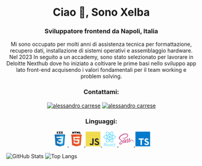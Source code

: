 <h1 align="center">Ciao 👋, Sono Xelba</h1>
<h3 align="center">Sviluppatore frontend da Napoli, Italia</h3>
<p align="center"> 
Mi sono occupato per molti anni di assistenza
tecnica per formattazione, recupero dati, installazione di sistemi
operativi e assemblaggio hardware.
Nel 2023 In seguito a un accademy, sono stato selezionato per lavorare in
Deloitte Nexthub dove ho iniziato a coltivare le prime basi nello sviluppo app lato front-end
acquisendo i valori fondamentali per il team working e problem solving.
</p>
<h3 align="center">Contattami:</h3>
<p align="center">
<a href="https://www.linkedin.com/in/alessandro-carrese91/" target="_blank"><img align="center" src="https://raw.githubusercontent.com/rahuldkjain/github-profile-readme-generator/master/src/images/icons/Social/linked-in-alt.svg" alt="alessandro carrese" height="30" width="40" /></a>
<a href="https://www.facebook.com/xelba91/" target="_blank"><img align="center" src="https://raw.githubusercontent.com/rahuldkjain/github-profile-readme-generator/master/src/images/icons/Social/facebook.svg" alt="alessandro carrese" height="30" width="40" /></a>
</p>

<h3 align="center">Linguaggi:</h3>
<p align="center"> <a text-decoration="none" href="https://www.w3schools.com/css/" target="_blank" rel="noreferrer"> <img src="https://raw.githubusercontent.com/devicons/devicon/master/icons/css3/css3-original-wordmark.svg" alt="css3" width="40" height="40"/>  </a>  <a href="https://www.w3.org/html/" target="_blank" rel="noreferrer"> <img src="https://raw.githubusercontent.com/devicons/devicon/master/icons/html5/html5-original-wordmark.svg" alt="html5" width="40" height="40"/> </a>  <a href="https://developer.mozilla.org/en-US/docs/Web/JavaScript" target="_blank" rel="noreferrer"> <img src="https://raw.githubusercontent.com/devicons/devicon/master/icons/javascript/javascript-original.svg" alt="javascript" width="40" height="40"/> </a>  <a href="https://reactjs.org/" target="_blank" rel="noreferrer"> <img src="https://raw.githubusercontent.com/devicons/devicon/master/icons/react/react-original-wordmark.svg" alt="react" width="40" height="40"/> </a>  <a href="https://sass-lang.com" target="_blank" rel="noreferrer"> <img src="https://raw.githubusercontent.com/devicons/devicon/master/icons/sass/sass-original.svg" alt="sass" width="40" height="40"/> </a>  <a href="https://www.typescriptlang.org/" target="_blank" rel="noreferrer"> <img src="https://raw.githubusercontent.com/devicons/devicon/master/icons/typescript/typescript-original.svg" alt="typescript" width="40" height="40"/> </a> </p>

![GitHub Stats](https://github-readme-stats.vercel.app/api?username=xelba91&theme=dark&show_icons=true) ![Top Langs](https://github-readme-stats.vercel.app/api/top-langs/?username=xelba91&theme=dark&show_icons=true&layout=compact&langs_count=10)





<!---
Xelba91/Xelba91 is a ✨ special ✨ repository because its `README.md` (this file) appears on your GitHub profile.
You can click the Preview link to take a look at your changes.
--->
